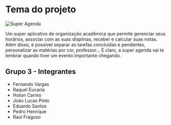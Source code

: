 # Tema do projeto

![Super Agenda](https://user-images.githubusercontent.com/81540491/129607110-3a5a8972-01db-450e-9835-bc93c615b543.png)

Um super aplicativo de organização acadêmica que permite gerenciar seus horários, associar com as suas displinas, receber e calcular suas notas. Além disso, é possível separar as tarefas concluídas e pendentes, personalizar as matérias por cor, professor... E claro, a super agenda vai te lembrar quando tiver um evento importante chegando.

## Grupo 3 - Integrantes
- Fernando Vargas
- Raquel Eucaria
- Hoton Carmo
- João Lucas Pinto
- Eduardo Santos
- Pedro Henrique
- Raul Fragoso
